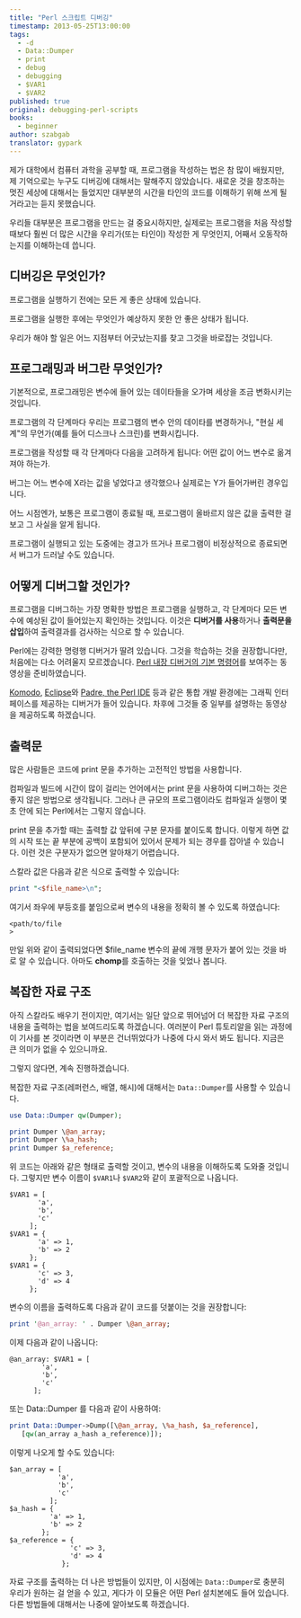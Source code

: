 ```yaml
---
title: "Perl 스크립트 디버깅"
timestamp: 2013-05-25T13:00:00
tags:
  - -d
  - Data::Dumper
  - print
  - debug
  - debugging
  - $VAR1
  - $VAR2
published: true
original: debugging-perl-scripts
books:
  - beginner
author: szabgab
translator: gypark
---
```



제가 대학에서 컴퓨터 과학을 공부할 때, 프로그램을 작성하는 법은 참 많이 배웠지만, 제 기억으로는
누구도 디버깅에 대해서는 말해주지 않았습니다. 새로운 것을 창조하는 멋진 세상에 대해서는 들었지만
대부분의 시간을 타인의 코드를 이해하기 위해 쓰게 될 거라고는 듣지 못했습니다.

우리들 대부분은 프로그램을 만드는 걸 중요시하지만, 실제로는 프로그램을 처음 작성할 때보다
훨씬 더 많은 시간을 우리가(또는 타인이) 작성한 게 무엇인지, 어째서 오동작하는지를 이해하는데 씁니다.


## 디버깅은 무엇인가?

프로그램을 실행하기 전에는 모든 게 좋은 상태에 있습니다.

프로그램을 실행한 후에는 무엇인가 예상하지 못한 안 좋은 상태가 됩니다.

우리가 해야 할 일은 어느 지점부터 어긋났는지를 찾고 그것을 바로잡는 것입니다.

## 프로그래밍과 버그란 무엇인가?

기본적으로, 프로그래밍은 변수에 들어 있는 데이타들을 오가며 세상을 조금 변화시키는 것입니다.

프로그램의 각 단계마다 우리는 프로그램의 변수 안의 데이타를 변경하거나, "현실 세계"의
무언가(예를 들어 디스크나 스크린)를 변화시킵니다.

프로그램을 작성할 때 각 단계마다 다음을 고려하게 됩니다: 어떤 값이 어느 변수로 옮겨져야 하는가.

버그는 어느 변수에 X라는 값을 넣었다고 생각했으나 실제로는 Y가 들어가버린 경우입니다.

어느 시점엔가, 보통은 프로그램이 종료될 때, 프로그램이 올바르지 않은 값을 출력한 걸 보고 그 사실을 알게 됩니다.

프로그램이 실행되고 있는 도중에는 경고가 뜨거나 프로그램이 비정상적으로 종료되면서 버그가 드러날 수도 있습니다.

## 어떻게 디버그할 것인가?

프로그램을 디버그하는 가장 명확한 방법은 프로그램을 실행하고, 각 단계마다 모든 변수에 예상된 값이
들어있는지 확인하는 것입니다. 이것은 <b>디버거를 사용</b>하거나 <b>출력문을 삽입</b>하여
출력결과를 검사하는 식으로 할 수 있습니다.

Perl에는 강력한 명령행 디버거가 딸려 있습니다. 그것을 학습하는 것을 권장합니다만, 처음에는 다소
어려울지 모르겠습니다. 
[Perl 내장 디버거의 기본 명령어](https://perlmaven.com/using-the-built-in-debugger-of-perl)를
보여주는 동영상을 준비하였습니다.

[Komodo](http://www.activestate.com/),
[Eclipse](http://eclipse.org/)와
[Padre, the Perl IDE](http://padre.perlide.org/) 등과 같은 통합 개발 환경에는
그래픽 인터페이스를 제공하는 디버거가 들어 있습니다. 차후에 그것들 중 일부를 설명하는 동영상을
제공하도록 하겠습니다.

## 출력문

많은 사람들은 코드에 print 문을 추가하는 고전적인 방법을 사용합니다.

컴파일과 빌드에 시간이 많이 걸리는 언어에서는 print 문을 사용하여 디버그하는 것은 좋지 않은 방법으로
생각됩니다. 그러나 큰 규모의 프로그램이라도 컴파일과 실행이 몇 초 안에 되는 Perl에서는 그렇지 않습니다.

print 문을 추가할 때는 출력할 값 앞뒤에 구분 문자를 붙이도록 합니다. 이렇게 하면 값의 시작 또는
끝 부분에 공백이 포함되어 있어서 문제가 되는 경우를 잡아낼 수 있습니다. 이런 것은 구분자가 없으면 알아채기
어렵습니다.

스칼라 값은 다음과 같은 식으로 출력할 수 있습니다:

```perl
print "<$file_name>\n";
```

여기서 좌우에 부등호를 붙임으로써 변수의 내용을 정확히 볼 수 있도록 하였습니다:

```
<path/to/file
>
```

만일 위와 같이 출력되었다면 $file_name 변수의 끝에 개행 문자가 붙어 있는 것을 바로 알 수 있습니다.
아마도 <b>chomp</b>를 호출하는 것을 잊었나 봅니다.

## 복잡한 자료 구조

아직 스칼라도 배우기 전이지만, 여기서는 일단 앞으로 뛰어넘어 더 복잡한 자료 구조의 내용을 출력하는 법을
보여드리도록 하겠습니다. 여러분이 Perl 튜토리알을 읽는 과정에 이 기사를 본 것이라면 이 부분은
건너뛰었다가 나중에 다시 와서 봐도 됩니다. 지금은 큰 의미가 없을 수 있으니까요.

그렇지 않다면, 계속 진행하겠습니다.

복잡한 자료 구조(레퍼런스, 배열, 해시)에 대해서는 `Data::Dumper`를 사용할 수 있습니다.

```perl
use Data::Dumper qw(Dumper);

print Dumper \@an_array;
print Dumper \%a_hash;
print Dumper $a_reference;
```

위 코드는 아래와 같은 형태로 출력할 것이고, 변수의 내용을 이해하도록 도와줄 것입니다.
그렇지만 변수 이름이 `$VAR1`나 `$VAR2`와 같이 포괄적으로 나옵니다.

```
$VAR1 = [
       'a',
       'b',
       'c'
     ];
$VAR1 = {
       'a' => 1,
       'b' => 2
     };
$VAR1 = {
       'c' => 3,
       'd' => 4
     };
```

변수의 이름을 출력하도록 다음과 같이 코드를 덧붙이는 것을 권장합니다:

```perl
print '@an_array: ' . Dumper \@an_array;
```

이제 다음과 같이 나옵니다:

```
@an_array: $VAR1 = [
        'a',
        'b',
        'c'
      ];
```

또는 Data::Dumper 를 다음과 같이 사용하여:

```perl
print Data::Dumper->Dump([\@an_array, \%a_hash, $a_reference],
   [qw(an_array a_hash a_reference)]);
```

이렇게 나오게 할 수도 있습니다:

```
$an_array = [
            'a',
            'b',
            'c'
          ];
$a_hash = {
          'a' => 1,
          'b' => 2
        };
$a_reference = {
               'c' => 3,
               'd' => 4
             };
```

자료 구조를 출력하는 더 나은 방법들이 있지만, 이 시점에는 `Data::Dumper`로 충분히
우리가 원하는 걸 얻을 수 있고, 게다가 이 모듈은 어떤 Perl 설치본에도 들어 있습니다.
다른 방법들에 대해서는 나중에 알아보도록 하겠습니다.

